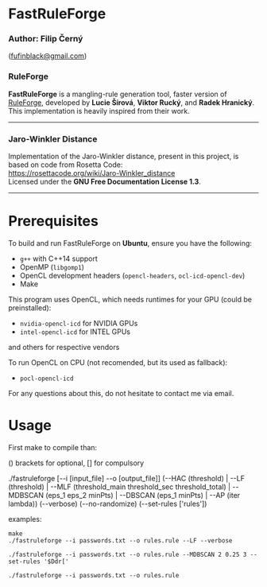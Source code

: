 # FastRuleForge
### Author: Filip Černý
(fufinblack@gmail.com)

### RuleForge
**FastRuleForge** is a mangling-rule generation tool, faster version of [RuleForge](https://github.com/...), developed by **Lucie Šírová**, **Viktor Rucký**, and **Radek Hranický**. 
This implementation is heavily inspired from their work.

---

### Jaro-Winkler Distance

Implementation of the Jaro-Winkler distance, present in this project, is based on code from Rosetta Code:  
https://rosettacode.org/wiki/Jaro-Winkler_distance  
Licensed under the **GNU Free Documentation License 1.3**.

---

# Prerequisites

To build and run FastRuleForge on **Ubuntu**, ensure you have the following:

- `g++` with C++14 support
- OpenMP (`libgomp1`)
- OpenCL development headers (`opencl-headers`, `ocl-icd-opencl-dev`)
- Make

This program uses OpenCL, which needs runtimes for your GPU (could be preinstalled):
- `nvidia-opencl-icd` for NVIDIA GPUs
- `intel-opencl-icd` for INTEL GPUs

and others for respective vendors

To run OpenCL on CPU (not recomended, but its used as fallback):
- `pocl-opencl-icd`

For any questions about this, do not hesitate to contact me via email.

# Usage
First make to compile than:

() brackets for optional, [] for compulsory

./fastruleforge [--i [input_file] --o [output_file]]
(--HAC (threshold) | --LF (threshold) | --MLF (threshold_main threshold_sec threshold_total) | --MDBSCAN (eps_1 eps_2 minPts) | --DBSCAN (eps_1 minPts) | --AP (iter lambda))
(--verbose) (--no-randomize) (--set-rules ['rules'])

examples:
```
make
./fastruleforge --i passwords.txt --o rules.rule --LF --verbose

./fastruleforge --i passwords.txt --o rules.rule --MDBSCAN 2 0.25 3 --set-rules '$Ddr['

./fastruleforge --i passwords.txt --o rules.rule
```

